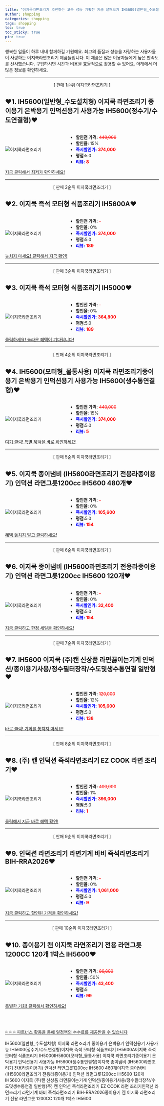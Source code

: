 ```yaml
---
title: "이지쿡라면조리기 추천하는 고속 성능 기획전 지금 살펴보기 IH5600(일반형_수도설치형) 이지쿡 라면조리기 종이용기 은박용기"
author: shopping
categories: shopping
tags: shopping
toc: true
toc_sticky: true
pin: true
---
```

행복한 일들이 하루 내내 함께하길 기원해요. 최고의 품질과 성능을 자랑하는 사용자들이 사랑하는 이지쿡라면조리기 제품들입니다. 이 제품은 많은 이용자들에게 높은 만족도를 선사했습니다. 구입하시면 시간과 비용을 효율적으로 활용할 수 있어요. 아래에서 더 많은 정보를 확인하세요.

---
<p class="toplist" style="margin: 0 auto; display: block; width: fit-content;">[ 판매 1순위 이지쿡라면조리기 ]</p>

<h2><strong>❤️1. IH5600(일반형_수도설치형) 이지쿡 라면조리기 종이용기 은박용기 인덕션용기 사용가능 IH5600(정수기/수도연결형)❤️</strong></h2>

<div style="display: flex; align-items: center;">
    <div style="flex: 0.4;">
        <img src="https://thumbnail7.coupangcdn.com/thumbnails/remote/230x230ex/image/vendor_inventory/b323/bf26a1466819e699629ddc307bac81a9940a98db8d46de989bf489643770.jpg" alt="이지쿡라면조리기" style="max-width: 100%;">
    </div>
    <div style="flex: 0.6; margin-left: 10px;">
        <ul>
            <li><strong>할인전 가격:</strong> <del style="color: red;">440,000</del></li>
            <li><strong>할인율:</strong> 15%</li>
            <li><span style='color:blue'><strong>즉시할인가:</strong></span> <span style='color:red'><strong>374,000</strong></span></li>
            <li><strong>평점:</strong>5.0</li>
            <li><span style='color:blue'><strong>리뷰:</strong></span> <span style='color:red'><strong>8</strong></span></li>
        </ul>
    </div>
</div>
<div class="center">
    <a href="https://William4Davisa.github.io?lptag=AF9450613&subid=githubio&pageKey=7851474210&traceid=V0-153&itemId=21401885286&vendorItemId=89545651587" class="myButton">
        지금 클릭해서 최저가 확인하세요!
    </a>
</div>


---
<p class="toplist" style="margin: 0 auto; display: block; width: fit-content;">[ 판매 2순위 이지쿡라면조리기 ]</p>

<h2><strong>❤️2. 이지쿡 즉석 모터형 식품조리기 IH5600A❤️</strong></h2>

<div style="display: flex; align-items: center;">
    <div style="flex: 0.4;">
        <img src="https://thumbnail7.coupangcdn.com/thumbnails/remote/230x230ex/image/retail/images/2020/04/13/17/5/a2900acf-178a-4bde-bb04-fab2b1f037eb.jpg" alt="이지쿡라면조리기" style="max-width: 100%;">
    </div>
    <div style="flex: 0.6; margin-left: 10px;">
        <ul>
            <li><strong>할인전 가격:</strong> <del style="color: red;">-</del></li>
            <li><strong>할인율:</strong> 0%</li>
            <li><span style='color:blue'><strong>즉시할인가:</strong></span> <span style='color:red'><strong>374,000</strong></span></li>
            <li><strong>평점:</strong>5.0</li>
            <li><span style='color:blue'><strong>리뷰:</strong></span> <span style='color:red'><strong>189</strong></span></li>
        </ul>
    </div>
</div>
<div class="center">
    <a href="https://William4Davisa.github.io?lptag=AF9450613&subid=githubio&pageKey=1460362854&traceid=V0-153&itemId=2512659170&vendorItemId=70505683714" class="myButton">
        놓치지 마세요! 클릭해서 지금 확인!
    </a>
</div>


---
<p class="toplist" style="margin: 0 auto; display: block; width: fit-content;">[ 판매 3순위 이지쿡라면조리기 ]</p>

<h2><strong>❤️3. 이지쿡 즉석 모터형 식품조리기 IH5000❤️</strong></h2>

<div style="display: flex; align-items: center;">
    <div style="flex: 0.4;">
        <img src="https://thumbnail8.coupangcdn.com/thumbnails/remote/230x230ex/image/retail/images/2020/04/13/17/4/6191c073-ccd2-4130-923a-a76572e88e25.jpg" alt="이지쿡라면조리기" style="max-width: 100%;">
    </div>
    <div style="flex: 0.6; margin-left: 10px;">
        <ul>
            <li><strong>할인전 가격:</strong> <del style="color: red;">-</del></li>
            <li><strong>할인율:</strong> 0%</li>
            <li><span style='color:blue'><strong>즉시할인가:</strong></span> <span style='color:red'><strong>364,800</strong></span></li>
            <li><strong>평점:</strong>5.0</li>
            <li><span style='color:blue'><strong>리뷰:</strong></span> <span style='color:red'><strong>189</strong></span></li>
        </ul>
    </div>
</div>
<div class="center">
    <a href="https://William4Davisa.github.io?lptag=AF9450613&subid=githubio&pageKey=1460362854&traceid=V0-153&itemId=2512659169&vendorItemId=70505683687" class="myButton">
        클릭하세요! 놀라운 혜택이 기다립니다!
    </a>
</div>


---
<p class="toplist" style="margin: 0 auto; display: block; width: fit-content;">[ 판매 4순위 이지쿡라면조리기 ]</p>

<h2><strong>❤️4. IH5600(모터형_물통사용) 이지쿡 라면조리기종이용기 은박용기 인덕션용기 사용가능 IH5600(생수통연결형)❤️</strong></h2>

<div style="display: flex; align-items: center;">
    <div style="flex: 0.4;">
        <img src="https://thumbnail6.coupangcdn.com/thumbnails/remote/230x230ex/image/vendor_inventory/7ea4/ea4161a4a3ae50f71185fe2d21415a7316094df898fef53c127020e5c413.png" alt="이지쿡라면조리기" style="max-width: 100%;">
    </div>
    <div style="flex: 0.6; margin-left: 10px;">
        <ul>
            <li><strong>할인전 가격:</strong> <del style="color: red;">440,000</del></li>
            <li><strong>할인율:</strong> 15%</li>
            <li><span style='color:blue'><strong>즉시할인가:</strong></span> <span style='color:red'><strong>374,000</strong></span></li>
            <li><strong>평점:</strong>5.0</li>
            <li><span style='color:blue'><strong>리뷰:</strong></span> <span style='color:red'><strong>5</strong></span></li>
        </ul>
    </div>
</div>
<div class="center">
    <a href="https://William4Davisa.github.io?lptag=AF9450613&subid=githubio&pageKey=7851485474&traceid=V0-153&itemId=21401929073&vendorItemId=88458541273" class="myButton">
        여기 클릭! 특별 혜택을 바로 확인하세요!
    </a>
</div>


---
<p class="toplist" style="margin: 0 auto; display: block; width: fit-content;">[ 판매 5순위 이지쿡라면조리기 ]</p>

<h2><strong>❤️5. 이지쿡 종이냄비 (IH5600라면조리기 전용라종이용기) 인덕션 라면그릇1200cc IH5600 480개❤️</strong></h2>

<div style="display: flex; align-items: center;">
    <div style="flex: 0.4;">
        <img src="https://thumbnail7.coupangcdn.com/thumbnails/remote/230x230ex/image/vendor_inventory/631b/1eb46cf59866582127a461ab4a1220d57a035933c789b0dabfd2fe47cef6.jpg" alt="이지쿡라면조리기" style="max-width: 100%;">
    </div>
    <div style="flex: 0.6; margin-left: 10px;">
        <ul>
            <li><strong>할인전 가격:</strong> <del style="color: red;">-</del></li>
            <li><strong>할인율:</strong> 0%</li>
            <li><span style='color:blue'><strong>즉시할인가:</strong></span> <span style='color:red'><strong>105,600</strong></span></li>
            <li><strong>평점:</strong>5.0</li>
            <li><span style='color:blue'><strong>리뷰:</strong></span> <span style='color:red'><strong>154</strong></span></li>
        </ul>
    </div>
</div>
<div class="center">
    <a href="https://William4Davisa.github.io?lptag=AF9450613&subid=githubio&pageKey=1515410605&traceid=V0-153&itemId=22490105488&vendorItemId=89545637026" class="myButton">
        혜택 놓치지 말고 클릭하세요!
    </a>
</div>


---
<p class="toplist" style="margin: 0 auto; display: block; width: fit-content;">[ 판매 6순위 이지쿡라면조리기 ]</p>

<h2><strong>❤️6. 이지쿡 종이냄비 (IH5600라면조리기 전용라종이용기) 인덕션 라면그릇1200cc IH5600 120개❤️</strong></h2>

<div style="display: flex; align-items: center;">
    <div style="flex: 0.4;">
        <img src="https://thumbnail10.coupangcdn.com/thumbnails/remote/230x230ex/image/vendor_inventory/10a4/857f981f3c4ee9a5acebfb92c6e68b21e8f4a97bb25cc840d8b45c5acffb.jpg" alt="이지쿡라면조리기" style="max-width: 100%;">
    </div>
    <div style="flex: 0.6; margin-left: 10px;">
        <ul>
            <li><strong>할인전 가격:</strong> <del style="color: red;">-</del></li>
            <li><strong>할인율:</strong> 0%</li>
            <li><span style='color:blue'><strong>즉시할인가:</strong></span> <span style='color:red'><strong>32,400</strong></span></li>
            <li><strong>평점:</strong>5.0</li>
            <li><span style='color:blue'><strong>리뷰:</strong></span> <span style='color:red'><strong>154</strong></span></li>
        </ul>
    </div>
</div>
<div class="center">
    <a href="https://William4Davisa.github.io?lptag=AF9450613&subid=githubio&pageKey=1515410605&traceid=V0-153&itemId=2600996516&vendorItemId=89545637013" class="myButton">
        지금 클릭하고 한정 세일을 확인하세요!
    </a>
</div>


---
<p class="toplist" style="margin: 0 auto; display: block; width: fit-content;">[ 판매 7순위 이지쿡라면조리기 ]</p>

<h2><strong>❤️7. IH5600 이지쿡 (주)캔 신상품 라면끓이는기계 인덕션/종이용기사용/정수필터장착/수도및생수통연결 일반형❤️</strong></h2>

<div style="display: flex; align-items: center;">
    <div style="flex: 0.4;">
        <img src="https://thumbnail8.coupangcdn.com/thumbnails/remote/230x230ex/image/vendor_inventory/2928/0330cd0f5da67902b8cbc2826050bc87716e404ebf2f926c3274b6105ecb.jpg" alt="이지쿡라면조리기" style="max-width: 100%;">
    </div>
    <div style="flex: 0.6; margin-left: 10px;">
        <ul>
            <li><strong>할인전 가격:</strong> <del style="color: red;">120,000</del></li>
            <li><strong>할인율:</strong> 12%</li>
            <li><span style='color:blue'><strong>즉시할인가:</strong></span> <span style='color:red'><strong>105,600</strong></span></li>
            <li><strong>평점:</strong>5.0</li>
            <li><span style='color:blue'><strong>리뷰:</strong></span> <span style='color:red'><strong>138</strong></span></li>
        </ul>
    </div>
</div>
<div class="center">
    <a href="https://William4Davisa.github.io?lptag=AF9450613&subid=githubio&pageKey=7546674069&traceid=V0-153&itemId=19850870383&vendorItemId=70408883810" class="myButton">
        바로 클릭! 기회를 놓치지 마세요!
    </a>
</div>


---
<p class="toplist" style="margin: 0 auto; display: block; width: fit-content;">[ 판매 8순위 이지쿡라면조리기 ]</p>

<h2><strong>❤️8. (주) 캔 인덕션 즉석라면조리기 EZ COOK 라면 조리기❤️</strong></h2>

<div style="display: flex; align-items: center;">
    <div style="flex: 0.4;">
        <img src="https://thumbnail10.coupangcdn.com/thumbnails/remote/230x230ex/image/vendor_inventory/0ff8/b97c61a093ced3a7fe9c8f8ce4e8adf1a0a1894820598388206028346082.jpg" alt="이지쿡라면조리기" style="max-width: 100%;">
    </div>
    <div style="flex: 0.6; margin-left: 10px;">
        <ul>
            <li><strong>할인전 가격:</strong> <del style="color: red;">400,000</del></li>
            <li><strong>할인율:</strong> 1%</li>
            <li><span style='color:blue'><strong>즉시할인가:</strong></span> <span style='color:red'><strong>396,000</strong></span></li>
            <li><strong>평점:</strong>5.0</li>
            <li><span style='color:blue'><strong>리뷰:</strong></span> <span style='color:red'><strong>1</strong></span></li>
        </ul>
    </div>
</div>
<div class="center">
    <a href="https://William4Davisa.github.io?lptag=AF9450613&subid=githubio&pageKey=72249032&traceid=V0-153&itemId=240883194&vendorItemId=3593356537" class="myButton">
        클릭해서 지금 바로 혜택 확인!
    </a>
</div>


---
<p class="toplist" style="margin: 0 auto; display: block; width: fit-content;">[ 판매 9순위 이지쿡라면조리기 ]</p>

<h2><strong>❤️9. 인덕션 라면조리기 라면기계 바비 즉석라면조리기 BIH-RRA2026❤️</strong></h2>

<div style="display: flex; align-items: center;">
    <div style="flex: 0.4;">
        <img src="https://thumbnail7.coupangcdn.com/thumbnails/remote/230x230ex/image/vendor_inventory/fc02/0b69e5fc8fe117d8d92b061d8b1fbd11cf91b96fc140620380c415751534.jpg" alt="이지쿡라면조리기" style="max-width: 100%;">
    </div>
    <div style="flex: 0.6; margin-left: 10px;">
        <ul>
            <li><strong>할인전 가격:</strong> <del style="color: red;">-</del></li>
            <li><strong>할인율:</strong> 0%</li>
            <li><span style='color:blue'><strong>즉시할인가:</strong></span> <span style='color:red'><strong>1,061,000</strong></span></li>
            <li><strong>평점:</strong>5.0</li>
            <li><span style='color:blue'><strong>리뷰:</strong></span> <span style='color:red'><strong>9</strong></span></li>
        </ul>
    </div>
</div>
<div class="center">
    <a href="https://William4Davisa.github.io?lptag=AF9450613&subid=githubio&pageKey=1695695132&traceid=V0-153&itemId=2886580945&vendorItemId=79663825113" class="myButton">
        지금 클릭하고 할인된 가격을 확인하세요!
    </a>
</div>


---
<p class="toplist" style="margin: 0 auto; display: block; width: fit-content;">[ 판매 10순위 이지쿡라면조리기 ]</p>

<h2><strong>❤️10. 종이용기 캔 이지쿡 라면조리기 전용 라면그릇 1200CC 120개 1박스 IH5600❤️</strong></h2>

<div style="display: flex; align-items: center;">
    <div style="flex: 0.4;">
        <img src="https://thumbnail7.coupangcdn.com/thumbnails/remote/230x230ex/image/vendor_inventory/41ae/e3a01080afc1060742e514cf91c977935c1f62d7993af8ce7a12517cbd86.jpg" alt="이지쿡라면조리기" style="max-width: 100%;">
    </div>
    <div style="flex: 0.6; margin-left: 10px;">
        <ul>
            <li><strong>할인전 가격:</strong> <del style="color: red;">86,800</del></li>
            <li><strong>할인율:</strong> 50%</li>
            <li><span style='color:blue'><strong>즉시할인가:</strong></span> <span style='color:red'><strong>43,400</strong></span></li>
            <li><strong>평점:</strong>5</li>
            <li><span style='color:blue'><strong>리뷰:</strong></span> <span style='color:red'><strong>99</strong></span></li>
        </ul>
    </div>
</div>
<div class="center">
    <a href="https://William4Davisa.github.io?lptag=AF9450613&subid=githubio&pageKey=8248024880&traceid=V0-153&itemId=23741663769&vendorItemId=90766261858" class="myButton">
        특별한 기회! 클릭해서 확인하세요!
    </a>
</div>

<br><br><br>[💦 💦 💦 파트너스 활동을 통해 일정액의 수수료를 제공받을 수 있습니다](https://link.coupang.com/a/bcpT2c)<br><br>IH5600(일반형_수도설치형) 이지쿡 라면조리기 종이용기 은박용기 인덕션용기 사용가능 IH5600(정수기/수도연결형)이지쿡 즉석 모터형 식품조리기 IH5600A이지쿡 즉석 모터형 식품조리기 IH5000IH5600(모터형_물통사용) 이지쿡 라면조리기종이용기 은박용기 인덕션용기 사용가능 IH5600(생수통연결형)이지쿡 종이냄비 (IH5600라면조리기 전용라종이용기) 인덕션 라면그릇1200cc IH5600 480개이지쿡 종이냄비 (IH5600라면조리기 전용라종이용기) 인덕션 라면그릇1200cc IH5600 120개IH5600 이지쿡 (주)캔 신상품 라면끓이는기계 인덕션/종이용기사용/정수필터장착/수도및생수통연결 일반형(주) 캔 인덕션 즉석라면조리기 EZ COOK 라면 조리기인덕션 라면조리기 라면기계 바비 즉석라면조리기 BIH-RRA2026종이용기 캔 이지쿡 라면조리기 전용 라면그릇 1200CC 120개 1박스 IH5600